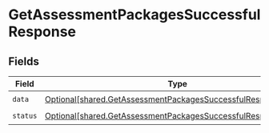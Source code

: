 # GetAssessmentPackagesSuccessfulResponse


## Fields

| Field                                                                                                                                      | Type                                                                                                                                       | Required                                                                                                                                   | Description                                                                                                                                |
| ------------------------------------------------------------------------------------------------------------------------------------------ | ------------------------------------------------------------------------------------------------------------------------------------------ | ------------------------------------------------------------------------------------------------------------------------------------------ | ------------------------------------------------------------------------------------------------------------------------------------------ |
| `data`                                                                                                                                     | [Optional[shared.GetAssessmentPackagesSuccessfulResponseData]](undefined/models/shared/getassessmentpackagessuccessfulresponsedata.md)     | :heavy_check_mark:                                                                                                                         | N/A                                                                                                                                        |
| `status`                                                                                                                                   | [Optional[shared.GetAssessmentPackagesSuccessfulResponseStatus]](undefined/models/shared/getassessmentpackagessuccessfulresponsestatus.md) | :heavy_check_mark:                                                                                                                         | N/A                                                                                                                                        |